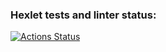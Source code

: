 ### Hexlet tests and linter status:
[![Actions Status](https://github.com/HHelenN/frontend-project-46/workflows/hexlet-check/badge.svg)](https://github.com/HHelenN/frontend-project-46/actions)